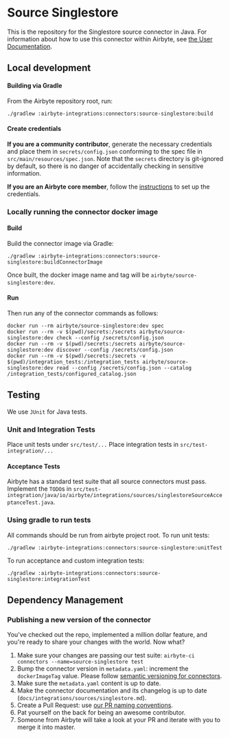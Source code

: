 # Source Singlestore

This is the repository for the Singlestore source connector in Java.
For information about how to use this connector within Airbyte, see [the User Documentation](https://docs.airbyte.com/integrations/sources/singlestore).

## Local development

#### Building via Gradle
From the Airbyte repository root, run:
```
./gradlew :airbyte-integrations:connectors:source-singlestore:build
```

#### Create credentials
**If you are a community contributor**, generate the necessary credentials and place them in `secrets/config.json` conforming to the spec file in `src/main/resources/spec.json`.
Note that the `secrets` directory is git-ignored by default, so there is no danger of accidentally checking in sensitive information.

**If you are an Airbyte core member**, follow the [instructions](https://docs.airbyte.com/connector-development#using-credentials-in-ci) to set up the credentials.

### Locally running the connector docker image

#### Build
Build the connector image via Gradle:
```
./gradlew :airbyte-integrations:connectors:source-singlestore:buildConnectorImage
```

Once built, the docker image name and tag will be `airbyte/source-singlestore:dev`.

#### Run
Then run any of the connector commands as follows:
```
docker run --rm airbyte/source-singlestore:dev spec
docker run --rm -v $(pwd)/secrets:/secrets airbyte/source-singlestore:dev check --config /secrets/config.json
docker run --rm -v $(pwd)/secrets:/secrets airbyte/source-singlestore:dev discover --config /secrets/config.json
docker run --rm -v $(pwd)/secrets:/secrets -v $(pwd)/integration_tests:/integration_tests airbyte/source-singlestore:dev read --config /secrets/config.json --catalog /integration_tests/configured_catalog.json
```

## Testing
We use `JUnit` for Java tests.

### Unit and Integration Tests
Place unit tests under `src/test/...`
Place integration tests in `src/test-integration/...` 

#### Acceptance Tests
Airbyte has a standard test suite that all source connectors must pass. Implement the `TODO`s in
`src/test-integration/java/io/airbyte/integrations/sources/singlestoreSourceAcceptanceTest.java`.

### Using gradle to run tests
All commands should be run from airbyte project root.
To run unit tests:
```
./gradlew :airbyte-integrations:connectors:source-singlestore:unitTest
```
To run acceptance and custom integration tests:
```
./gradlew :airbyte-integrations:connectors:source-singlestore:integrationTest
```

## Dependency Management

### Publishing a new version of the connector
You've checked out the repo, implemented a million dollar feature, and you're ready to share your changes with the world. Now what?
1. Make sure your changes are passing our test suite: `airbyte-ci connectors --name=source-singlestore test`
2. Bump the connector version in `metadata.yaml`: increment the `dockerImageTag` value. Please follow [semantic versioning for connectors](https://docs.airbyte.com/contributing-to-airbyte/resources/pull-requests-handbook/#semantic-versioning-for-connectors).
3. Make sure the `metadata.yaml` content is up to date.
4. Make the connector documentation and its changelog is up to date (`docs/integrations/sources/singlestore.md`).
5. Create a Pull Request: use [our PR naming conventions](https://docs.airbyte.com/contributing-to-airbyte/resources/pull-requests-handbook/#pull-request-title-convention).
6. Pat yourself on the back for being an awesome contributor.
7. Someone from Airbyte will take a look at your PR and iterate with you to merge it into master.
